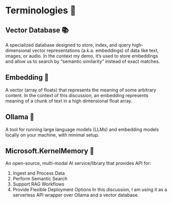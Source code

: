 # Terminologies 💬

## Vector Database 📚

A specialized database designed to store, index, and query high-dimensional vector representations (a.k.a. embeddings) of data like text, images, or audio. In the context my demo, it’s used to store embeddings and allow us to search by “semantic similarity” instead of exact matches.

## Embedding 🛌

A vector (array of floats) that represents the meaning of some arbitrary content. In the context of this discussion, an embedding represents meaning of a chunk of text in a high dimensional float array.

## Ollama 🦙

A tool for running large language models (LLMs) and embedding models locally on your machine, with minimal setup.

## Microsoft.KernelMemory 🍢

An open-source, multi-modal AI service/library that provides API for:

1. Ingest and Process Data
1. Perform Semantic Search
1. Support RAG Workflows
1. Provide Flexible Deployment Options
In this discussion, I am using it as a serverless API wrapper over Ollama and a vector database.